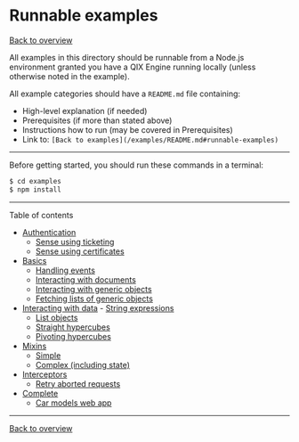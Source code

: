 # Runnable examples

[Back to overview](../README.md#readme)

All examples in this directory should be runnable from a Node.js environment granted
you have a QIX Engine running locally (unless otherwise noted in the example).

All example categories should have a `README.md` file containing:

* High-level explanation (if needed)
* Prerequisites (if more than stated above)
* Instructions how to run (may be covered in Prerequisites)
* Link to: `[Back to examples](/examples/README.md#runnable-examples)`

---

Before getting started, you should run these commands in a terminal:

```bash
$ cd examples
$ npm install
```

---

Table of contents

- [Authentication](./authentication)
  - [Sense using ticketing](./authentication/sense-using-ticketing)
  - [Sense using certificates](./authentication/sense-using-certificates#readme)
- [Basics](./basics)
  - [Handling events](./basics/events#readme)
  - [Interacting with documents](./basics/documents)
  - [Interacting with generic objects](./basics/generic-objects)
  - [Fetching lists of generic objects](./basics/lists)
- [Interacting with data](./data)
  - [String expressions](./data/string-expressions)
  - [List objects](./data/list-object#readme)
  - [Straight hypercubes](./data/hypercube-straight)
  - [Pivoting hypercubes](./data/hypercube-pivot)
- [Mixins](./mixins)
  - [Simple](./mixins/simple)
  - [Complex (including state)](./mixins/complex)
- [Interceptors](./interceptors)
  - [Retry aborted requests](./interceptors/retry-aborted#readme)
- [Complete](./complete)
  - [Car models web app](./complete/car-models)

---

[Back to overview](../README.md#readme)
